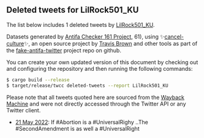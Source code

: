 ## Deleted tweets for LilRock501_KU

The list below includes 1 deleted tweets by
[LilRock501_KU](https://twitter.com/LilRock501_KU).



Datasets generated by [Antifa Checker 161 Project](https://twitter.com/antifacheck161), 61), using ✨[cancel-culture](https://github.com/travisbrown/cancel-culture)✨, an open source project by 
[Travis Brown](https://twitter.com/travisbrown) and other tools as part of the 
[fake-antifa-twitter](https://github.com/antifacheck161/fake-antifa-twitter) project repo on github.

You can create your own updated version of this document by checking out and configuring the
repository and then running the following commands:

```bash
$ cargo build --release
$ target/release/twcc deleted-tweets --report LilRock501_KU
```

Please note that all tweets quoted here are sourced from the
[Wayback Machine](https://web.archive.org) and were not directly accessed through the Twitter API or
any Twitter client.

* [21 May 2022](https://web.archive.org/web/20220521060151/https://twitter.com/LilRock501_KU/status/1527892193196642304): If  #Abortion  is a  #UniversalRighy ..The  #SecondAmendment  is as well a  #UniversalRight <!--1527892193196642304-->
